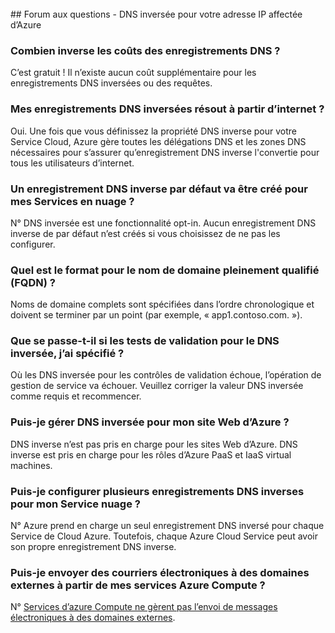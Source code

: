 <BR> 
## <a name="faq---reverse-dns-for-your-azure-assigned-ip-address"></a>Forum aux questions - DNS inversée pour votre adresse IP affectée d’Azure

### <a name="how-much-do-reverse-dns-records-cost"></a>Combien inverse les coûts des enregistrements DNS ?
C’est gratuit !  Il n’existe aucun coût supplémentaire pour les enregistrements DNS inversées ou des requêtes.

### <a name="will-my-reverse-dns-records-resolve-from-the-internet"></a>Mes enregistrements DNS inversées résout à partir d’internet ?
Oui. Une fois que vous définissez la propriété DNS inverse pour votre Service Cloud, Azure gère toutes les délégations DNS et les zones DNS nécessaires pour s’assurer qu’enregistrement DNS inverse l'convertie pour tous les utilisateurs d’internet.

### <a name="will-a-default-reverse-dns-record-be-created-for-my-cloud-services"></a>Un enregistrement DNS inverse par défaut va être créé pour mes Services en nuage ?
N° DNS inversée est une fonctionnalité opt-in. Aucun enregistrement DNS inverse de par défaut n’est créés si vous choisissez de ne pas les configurer.

### <a name="what-is-the-format-for-the-fully-qualified-domain-name-fqdn"></a>Quel est le format pour le nom de domaine pleinement qualifié (FQDN) ?
Noms de domaine complets sont spécifiées dans l’ordre chronologique et doivent se terminer par un point (par exemple, « app1.contoso.com. »).

### <a name="what-happens-if-the-validation-checks-for-the-reverse-dns-ive-specified-fail"></a>Que se passe-t-il si les tests de validation pour le DNS inversée, j’ai spécifié ?
Où les DNS inversée pour les contrôles de validation échoue, l’opération de gestion de service va échouer. Veuillez corriger la valeur DNS inversée comme requis et recommencer.

### <a name="can-i-manage-reverse-dns-for-my-azure-website"></a>Puis-je gérer DNS inversée pour mon site Web d’Azure ?
DNS inverse n’est pas pris en charge pour les sites Web d’Azure. DNS inverse est pris en charge pour les rôles d’Azure PaaS et IaaS virtual machines.

### <a name="can-i-configure-multiple-reverse-dns-records-for-my-cloud-service"></a>Puis-je configurer plusieurs enregistrements DNS inverses pour mon Service nuage ?
N° Azure prend en charge un seul enregistrement DNS inversé pour chaque Service de Cloud Azure. Toutefois, chaque Azure Cloud Service peut avoir son propre enregistrement DNS inverse.

### <a name="can-i-send-emails-to-external-domains-from-my-azure-compute-services"></a>Puis-je envoyer des courriers électroniques à des domaines externes à partir de mes services Azure Compute ?
N° [Services d’azure Compute ne gèrent pas l’envoi de messages électroniques à des domaines externes](https://blogs.msdn.microsoft.com/mast/2016/04/04/sending-e-mail-from-azure-compute-resource-to-external-domains/).
